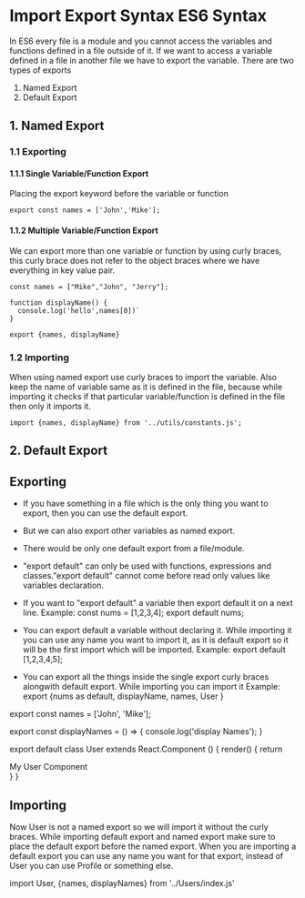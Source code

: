 # Import Export Syntax ES6 Syntax

In ES6 every file is a module and you cannot access the variables and functions defined in a file outside of it. If we want to access a variable defined in a file in another file we have to export the variable. There are two types of exports

1. Named Export
2. Default Export

## 1. Named Export

### 1.1 Exporting

#### 1.1.1 Single Variable/Function Export

<p>
Placing the export keyword before the variable or function
</p>

`export const names = ['John','Mike'];`

#### 1.1.2 Multiple Variable/Function Export

We can export more than one variable or function by using curly braces, this curly brace does not refer to the object braces where we have everything in key value pair.

```
const names = ["Mike","John", "Jerry"];

function displayName() {
  console.log('hello',names[0])`
}

export {names, displayName}
```

### 1.2 Importing

When using named export use curly braces to import the variable. Also keep the name of variable same as it is defined in the file, because while importing it checks if that particular variable/function is defined in the file then only it imports it.

`import {names, displayName} from '../utils/constants.js';`

## 2. Default Export

## Exporting

- If you have something in a file which is the only thing you want to export, then you can use the default export.
- But we can also export other variables as named export.
- There would be only one default export from a file/module.
- "export default" can only be used with functions, expressions and classes."export default" cannot come before read only values like variables declaration.
- If you want to "export default" a variable then export default it on a next line.
  Example:
  const nums = [1,2,3,4];
  export default nums;
- You can export default a variable without declaring it. While importing it you can use any name you want to import it, as it is default export so it will be the first import which will be imported.
  Example:
  export default [1,2,3,4,5];

- You can export all the things inside the single export curly braces alongwith default export. While importing you can import it
  Example:
  export {nums as default, displayName, names, User }

export const names = ['John', 'Mike'];

export const displayNames = () => {
console.log('display Names');
}

export default class User extends React.Component () {
render() {
return <div>My User Component</div>
}
}

## Importing

Now User is not a named export so we will import it without the curly braces.
While importing default export and named export make sure to place the default export before the named export.
When you are importing a default export you can use any name you want for that export, instead of User you can use Profile or something else.

import User, {names, displayNames} from '../Users/index.js'
